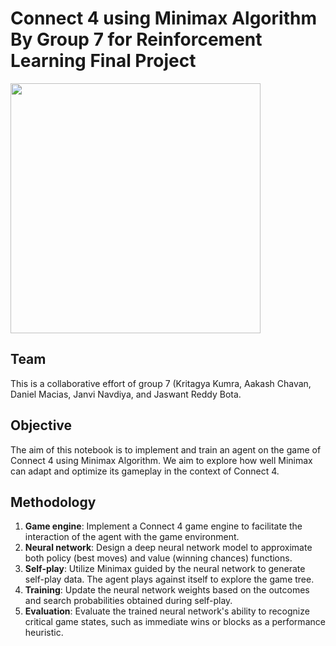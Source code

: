 # Connect 4 using Minimax Algorithm By Group 7 for Reinforcement Learning Final Project

<img src="https://i.imgur.com/PFz0byC.jpg" 
     align="justify" 
     width="400" />

## Team
This is a collaborative effort of group 7 (Kritagya Kumra, Aakash Chavan, Daniel Macias, Janvi Navdiya, and Jaswant Reddy Bota.

## Objective
The aim of this notebook is to implement and train an agent on the game of Connect 4 using Minimax Algorithm. We aim to explore how well Minimax can adapt and optimize its gameplay in the context of Connect 4.

## Methodology
1. **Game engine**: Implement a Connect 4 game engine to facilitate the interaction of the agent with the game environment.
2. **Neural network**: Design a deep neural network model to approximate both policy (best moves) and value (winning chances) functions.
3. **Self-play**: Utilize Minimax guided by the neural network to generate self-play data. The agent plays against itself to explore the game tree.
4. **Training**: Update the neural network weights based on the outcomes and search probabilities obtained during self-play.
5. **Evaluation**: Evaluate the trained neural network's ability to recognize critical game states, such as immediate wins or blocks as a performance heuristic.
